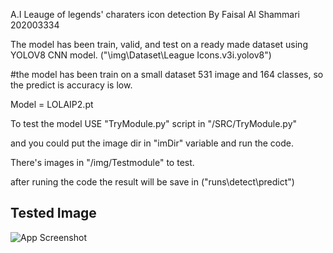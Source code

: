 A.I Leauge of legends' charaters icon detection 
By Faisal Al Shammari 202003334


The model has been train, valid, and test on a ready made dataset using YOLOV8 CNN model.
("\img\Dataset\League Icons.v3i.yolov8")

#the model has been train on a small dataset 531 image and 164 classes, so the predict is accuracy is low. 

Model = LOLAIP2.pt

To test the model USE "TryModule.py" script in "/SRC/TryModule.py"

and you could put the image dir in "imDir" variable and run the code.

There's images in "/img/Testmodule" to test.

after runing the code the result will be save in ("runs\detect\predict")

## Tested Image
![App Screenshot](https://i.ibb.co/vmbGgWW/1.png)
